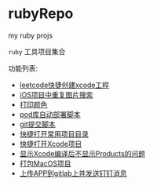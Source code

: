 # rubyRepo
my ruby projs

`ruby` 工具项目集合

功能列表:

* [leetcode快捷创建xcode工程](https://github.com/ijinfeng/rubyRepo/tree/master/leetcode)
* [iOS项目中重复图片搜索](https://github.com/ijinfeng/rubyRepo/blob/master/image_use_check.rb)
* [打印颜色](https://github.com/ijinfeng/rubyRepo/blob/master/log_color.rb)
* [pod库自动部署脚本](https://github.com/ijinfeng/rubyRepo/blob/master/specpush.rb)
* [git提交脚本](https://github.com/ijinfeng/rubyRepo/blob/master/submit.rb)
* [快捷打开常用项目目录](https://github.com/ijinfeng/rubyRepo/blob/master/pls.rb)
* [快捷打开Xcode项目](https://github.com/ijinfeng/rubyRepo/blob/master/openxc.rb)
* [显示Xcode编译后不显示Products的问题](https://github.com/ijinfeng/rubyRepo/blob/master/show_products.rb)
* [打包MacOS项目](https://github.com/ijinfeng/rubyRepo/blob/master/archive_macos.rb)
* [上传APP到gitlab上并发送钉钉消息](https://github.com/ijinfeng/rubyRepo/blob/master/upload_app.rb)